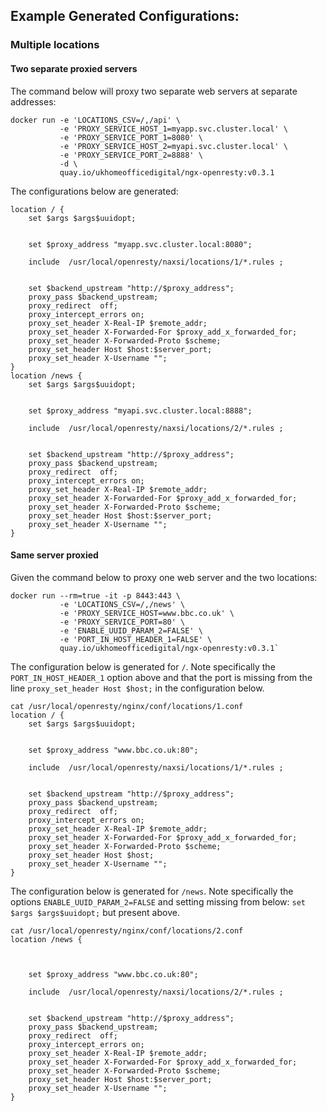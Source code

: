 ## Example Generated Configurations:

### Multiple locations

#### Two separate proxied servers

The command below will proxy two separate web servers at separate addresses:

```
docker run -e 'LOCATIONS_CSV=/,/api' \ 
           -e 'PROXY_SERVICE_HOST_1=myapp.svc.cluster.local' \
           -e 'PROXY_SERVICE_PORT_1=8080' \
           -e 'PROXY_SERVICE_HOST_2=myapi.svc.cluster.local' \
           -e 'PROXY_SERVICE_PORT_2=8888' \
           -d \ 
           quay.io/ukhomeofficedigital/ngx-openresty:v0.3.1
```

The configurations below are generated:

```
location / {
    set $args $args$uuidopt;


    set $proxy_address "myapp.svc.cluster.local:8080";

    include  /usr/local/openresty/naxsi/locations/1/*.rules ;


    set $backend_upstream "http://$proxy_address";
    proxy_pass $backend_upstream;
    proxy_redirect  off;
    proxy_intercept_errors on;
    proxy_set_header X-Real-IP $remote_addr;
    proxy_set_header X-Forwarded-For $proxy_add_x_forwarded_for;
    proxy_set_header X-Forwarded-Proto $scheme;
    proxy_set_header Host $host:$server_port;
    proxy_set_header X-Username "";
}
location /news {
    set $args $args$uuidopt;


    set $proxy_address "myapi.svc.cluster.local:8888";

    include  /usr/local/openresty/naxsi/locations/2/*.rules ;


    set $backend_upstream "http://$proxy_address";
    proxy_pass $backend_upstream;
    proxy_redirect  off;
    proxy_intercept_errors on;
    proxy_set_header X-Real-IP $remote_addr;
    proxy_set_header X-Forwarded-For $proxy_add_x_forwarded_for;
    proxy_set_header X-Forwarded-Proto $scheme;
    proxy_set_header Host $host:$server_port;
    proxy_set_header X-Username "";
}
```

#### Same server proxied

Given the command below to proxy one web server and the two locations:

```
docker run --rm=true -it -p 8443:443 \
           -e 'LOCATIONS_CSV=/,/news' \
           -e 'PROXY_SERVICE_HOST=www.bbc.co.uk' \
           -e 'PROXY_SERVICE_PORT=80' \
           -e 'ENABLE_UUID_PARAM_2=FALSE' \
           -e 'PORT_IN_HOST_HEADER_1=FALSE' \
           quay.io/ukhomeofficedigital/ngx-openresty:v0.3.1`
```

The configuration below is generated for `/`. Note specifically the `PORT_IN_HOST_HEADER_1` option above and that the 
port is missing from the line `proxy_set_header Host $host;` in the configuration below.

```
cat /usr/local/openresty/nginx/conf/locations/1.conf
location / {
    set $args $args$uuidopt;


    set $proxy_address "www.bbc.co.uk:80";

    include  /usr/local/openresty/naxsi/locations/1/*.rules ;


    set $backend_upstream "http://$proxy_address";
    proxy_pass $backend_upstream;
    proxy_redirect  off;
    proxy_intercept_errors on;
    proxy_set_header X-Real-IP $remote_addr;
    proxy_set_header X-Forwarded-For $proxy_add_x_forwarded_for;
    proxy_set_header X-Forwarded-Proto $scheme;
    proxy_set_header Host $host;
    proxy_set_header X-Username "";
}
```

The configuration below is generated for `/news`. Note specifically the options `ENABLE_UUID_PARAM_2=FALSE` and setting 
missing from below: `set $args $args$uuidopt;` but present above.
```
cat /usr/local/openresty/nginx/conf/locations/2.conf
location /news {



    set $proxy_address "www.bbc.co.uk:80";

    include  /usr/local/openresty/naxsi/locations/2/*.rules ;


    set $backend_upstream "http://$proxy_address";
    proxy_pass $backend_upstream;
    proxy_redirect  off;
    proxy_intercept_errors on;
    proxy_set_header X-Real-IP $remote_addr;
    proxy_set_header X-Forwarded-For $proxy_add_x_forwarded_for;
    proxy_set_header X-Forwarded-Proto $scheme;
    proxy_set_header Host $host:$server_port;
    proxy_set_header X-Username "";
}
```